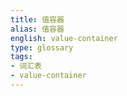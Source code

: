 ```yaml
---
title: 值容器
alias: 值容器
english: value-container
type: glossary
tags:
- 词汇表
- value-container
---
```

